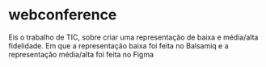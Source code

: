 # webconference
Eis o trabalho de TIC, sobre criar uma representação de baixa e média/alta fidelidade. Em que a representação baixa foi feita no Balsamiq e a representação média/alta foi feita no Figma

